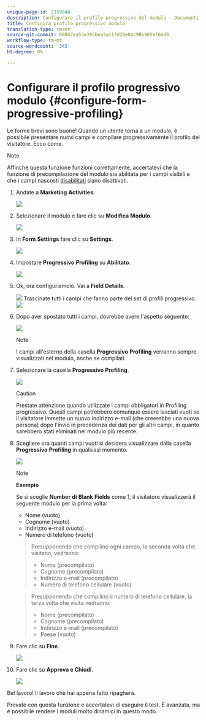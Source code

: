 ```yaml
---
unique-page-id: 2359646
description: Configurare il profilo progressivo del modulo - Documenti Marketo - Documentazione del prodotto
title: Configura profilo progressivo modulo
translation-type: tm+mt
source-git-commit: 00887ea53e395bea3a11fd28e0ac98b085ef6ed8
workflow-type: tm+mt
source-wordcount: '343'
ht-degree: 0%

---
```



# Configurare il profilo progressivo modulo {#configure-form-progressive-profiling}

Le forme brevi sono buone! Quando un utente torna a un modulo, è possibile presentare nuovi campi e compilare progressivamente il profilo del visitatore. Ecco come.

>[!NOTE]
>
>Affinché questa funzione funzioni correttamente, accertatevi che la funzione di precompilazione del modulo sia abilitata per i campi visibili e che i campi nascosti [disabilitati](http://docs.marketo.com/display/DOCS/Disable+Pre-fill+for+a+Form+Field) siano disattivati.

1. Andate a **Marketing** **Activities**.

   ![](assets/ma-1.png)

1. Selezionare il modulo e fare clic su **Modifica** **Modulo**.

   ![](assets/image2014-9-15-12-3a31-3a20.png)

1. In **Form** **Settings** fare clic su **Settings**.

   ![](assets/image2014-9-15-12-3a31-3a29.png)

1. Impostare **Progressivo** **Profiling** su **Abilitato**.

   ![](assets/image2014-9-15-12-3a31-3a47.png)

1. Ok, ora configuriamolo. Vai a **Field** **Details**.

   ![](assets/image2014-9-15-12-3a31-3a55.png)
Trascinate tutti i campi che fanno parte del set di profili progressivo.
   ![](assets/image2014-9-15-12-3a32-3a3.png)

1. Dopo aver spostato tutti i campi, dovrebbe avere l&#39;aspetto seguente:

   ![](assets/image2014-9-15-12-3a32-3a12.png)

   >[!NOTE]
   >
   >I campi all&#39;esterno della casella **Progressivo** **Profiling** verranno sempre visualizzati nel modulo, anche se compilati.

1. Selezionare la casella **Progressivo** **Profiling**.

   ![](assets/image2014-9-15-12-3a32-3a19.png)

   >[!CAUTION]
   >
   >Prestate attenzione quando utilizzate i campi obbligatori in Profiling progressivo. Questi campi potrebbero comunque essere lasciati vuoti se il visitatore immette un nuovo indirizzo e-mail (che creerebbe una nuova persona) dopo l&#39;invio in precedenza dei dati per gli altri campi, in quanto sarebbero stati eliminati nel modulo più recente.

1. Scegliere ora quanti campi vuoti si desidera visualizzare dalla casella **Progressivo** **Profiling** in qualsiasi momento.

   ![](assets/image2014-9-15-12-3a32-3a26.png)

   >[!NOTE]
   >
   >**Esempio**
   >
   >
   >Se si sceglie **Number** **di** **Blank** **Fields** come 1, il visitatore visualizzerà il seguente modulo per la prima volta:
   >
   >    
   >    
   >    * Nome (vuoto)
   >    * Cognome (vuoto)
   >    * Indirizzo e-mail (vuoto)
   >    * Numero di telefono (vuoto)

   >    
   >    
   >Presupponendo che compilino ogni campo, la seconda volta che visitano, vedranno:
   >
   >    
   >    
   >    * Nome (precompilato)
   >    * Cognome (precompilato)
   >    * Indirizzo e-mail (precompilato)
   >    * Numero di telefono cellulare (vuoto)

   >    
   >    
   >Presupponendo che compilino il numero di telefono cellulare, la terza volta che visita vedranno:
   >
   >    
   >    
   >    * Nome (precompilato)
   >    * Cognome (precompilato)
   >    * Indirizzo e-mail (precompilato)
   >    * Paese (vuoto)


1. Fare clic su **Fine**.

   ![](assets/image2014-9-15-12-3a33-3a35.png)

1. Fare clic su **Approva e Chiudi**.

   ![](assets/image2014-9-15-12-3a33-3a45.png)

Bel lavoro! Il lavoro che hai appena fatto ripagherà.

Provate con questa funzione e accertatevi di eseguire il test. È avanzata, ma è possibile rendere i moduli molto dinamici in questo modo.
